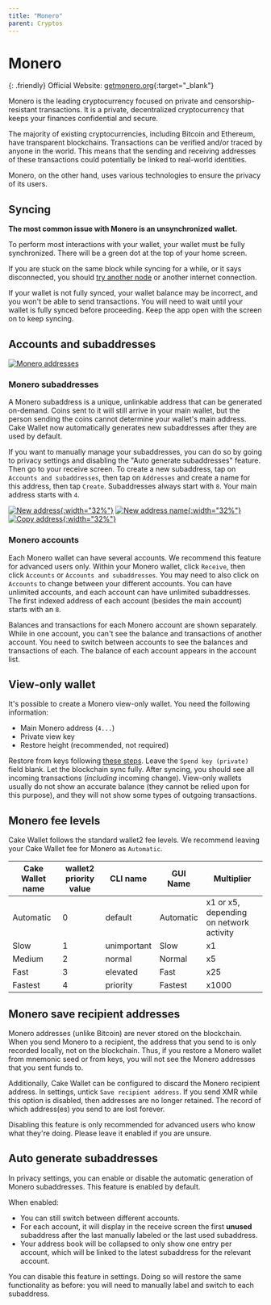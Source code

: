 ```yaml
---
title: "Monero"
parent: Cryptos
---
```


# Monero

{: .friendly}
Official Website: [getmonero.org](https://www.getmonero.org/){:target="_blank"}

Monero is the leading cryptocurrency focused on private and censorship-resistant transactions. It is a private, decentralized cryptocurrency that keeps your finances confidential and secure.

The majority of existing cryptocurrencies, including Bitcoin and Ethereum, have transparent blockchains. Transactions can be verified and/or traced by anyone in the world. This means that the sending and receiving addresses of these transactions could potentially be linked to real-world identities.

Monero, on the other hand, uses various technologies to ensure the privacy of its users.

## Syncing

**The most common issue with Monero is an unsynchronized wallet.**

To perform most interactions with your wallet, your wallet must be fully synchronized. There will be a green dot at the top of your home screen.

If you are stuck on the same block while syncing for a while, or it says disconnected, you should [try another node](/docs/advanced-features/custom-node) or another internet connection.

If your wallet is not fully synced, your wallet balance may be incorrect, and you won't be able to send transactions. You will need to wait until your wallet is fully synced before proceeding. Keep the app open with the screen on to keep syncing.

## Accounts and subaddresses

[![Monero addresses](/images/monero-addresses.png)](/images/monero-addresses.png)

### Monero subaddresses

A Monero subaddress is a unique, unlinkable address that can be generated on-demand. Coins sent to it will still arrive in your main wallet, but the person sending the coins cannot determine your wallet's main address. Cake Wallet now automatically generates new subaddresses after they are used by default.

If you want to manually manage your subaddresses, you can do so by going to privacy settings and disabling the "Auto generate subaddresses" feature. Then go to your receive screen. To create a new subaddress, tap on `Accounts and subaddresses`, then tap on `Addresses` and create a name for this address, then tap `Create`. Subaddresses always start with `8`. Your main address starts with `4`.

[![New address](/images/receive-4.jpg){:width="32%"}](/images/receive-4.jpg)
[![New address name](/images/receive-5.jpg){:width="32%"}](/images/receive-5.jpg)
[![Copy address](/images/receive-6.jpg){:width="32%"}](/images/receive-6.jpg)

### Monero accounts

Each Monero wallet can have several accounts. We recommend this feature for advanced users only. Within your Monero wallet, click `Receive`, then click `Accounts` or `Accounts and subaddresses`. You may need to also click on `Accounts` to change between your different accounts. You can have unlimited accounts, and each account can have unlimited subaddresses. The first indexed address of each account (besides the main account) starts with an `8`.

Balances and transactions for each Monero account are shown separately. While in one account, you can't see the balance and transactions of another account. You need to switch between accounts to see the balances and transactions of each. The balance of each account appears in the account list.

## View-only wallet

It's possible to create a Monero view-only wallet. You need the following information:

* Main Monero address (`4...`)
* Private view key
* Restore height (recommended, not required)

 Restore from keys following [these steps](/docs/basic-features/restore-wallet-from-keys-or-seed/). Leave the `Spend key (private)` field blank. Let the blockchain sync fully. After syncing, you should see all incoming transactions (*including* incoming change). View-only wallets usually do not show an accurate balance (they cannot be relied upon for this purpose), and they will not show some types of outgoing transactions.

## Monero fee levels

Cake Wallet follows the standard wallet2 fee levels. We recommend leaving your Cake Wallet fee for Monero as `Automatic`.

| Cake Wallet name | wallet2 priority value | CLI name | GUI Name | Multiplier |
| --- | --- | --- | --- | --- |
| Automatic | 0 | default | Automatic | x1 or x5, depending on network activity |
| Slow | 1 | unimportant | Slow | x1 |
| Medium | 2 | normal | Normal | x5 |
| Fast | 3 | elevated | Fast | x25 |
| Fastest | 4 | priority | Fastest | x1000 |

## Monero save recipient addresses

Monero addresses (unlike Bitcoin) are never stored on the blockchain. When you send Monero to a recipient, the address that you send to is only recorded locally, not on the blockchain. Thus, if you restore a Monero wallet from mnemonic seed or from keys, you will not see the Monero addresses that you sent funds to.

Additionally, Cake Wallet can be configured to discard the Monero recipient address. In settings, untick `Save recipient address`. If you send XMR while this option is disabled, then addresses are no longer retained. The record of which address(es) you send to are lost forever.

Disabling this feature is only recommended for advanced users who know what they're doing. Please leave it enabled if you are unsure.

## Auto generate subaddresses

In privacy settings, you can enable or disable the automatic generation of Monero subaddresses. This feature is enabled by default.

When enabled:

* You can still switch between different accounts.
* For each account, it will display in the receive screen the first **unused** subaddress after the last manually labeled or the last used subaddress.
* Your address book will be collapsed to only show one entry per account, which will be linked to the latest subaddress for the relevant account.

You can disable this feature in settings. Doing so will restore the same functionality as before: you will need to manually label and switch to each subaddress.

<!-- ## Background syncing

In `Connection and sync` settings, you can enable or disable background syncing for your Monero wallets. By default, all of your Monero wallets will sync in the background in `Unobtrusive` mode.

Cake Wallet uses native operating system background processes to preserve battery life, preserve device longevity, and mitigate user interference.

There are three background sync options:

* **Disabled**: No background syncing.
* **Unobtrusive** (default): Attempts to background sync approximately every twelve (12) hours if all of these conditions are true: the device is charging, the device does not have a low battery, the device is not being actively used, and the device is on an unmetered connection (such as Wi-Fi).
* **Aggressive**: Attempts to background sync approximately once every three (3) hours whether device is idle or not, and whether it is charging or not.

Additionally, there is a `Sync all wallets` setting, enabled by default. When enabled, all Monero wallets will be synced in the background concurrently. When disabled, only the active Monero wallet will be synced in the background.

Please note that for background tasks, the operating system has a large amount of discretion on whether to allow these tasks to run, how often to run them, and how long to run them for. On android, we have seen background tasks be permitted for as low as five (5) seconds, and as much as six hundred (600) seconds.

Background syncing may not work correctly in these and other cases:

* **You force close apps.** Force closing apps can be a signal to your operating system that you don't care about the app running. Generally, closing apps in the android app switcher *shouldn't* prevent background syncing, but the operating system ultimately decides how to handle these cases.
* **You don't open Cake Wallet for a while.** This is usually a signal to the operating system to prevent these background processes. On android, you can take some steps to mitigate this, such as [adding](https://www.androidpolice.com/prevent-apps-from-sleeping-in-the-background-on-android/) Cake Wallet to the `Never sleeping apps` or `Unrestricted` list.
* Anything else the operating system feels like preventing.

If you would like to avoid issues with Background syncing on Android, you can set the app's battery usage setting to `Unrestricted` using the Android app settings page (This setting may vary between different Android vendors). -->
